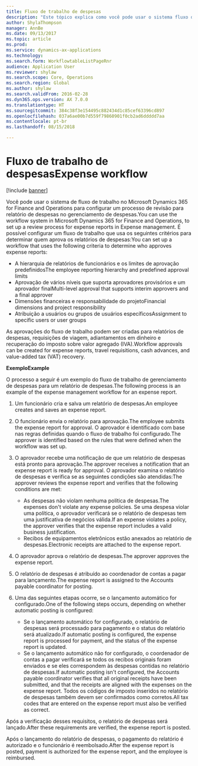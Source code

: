 ```yaml
---
title: Fluxo de trabalho de despesas
description: "Este tópico explica como você pode usar o sistema fluxo de trabalho no Microsoft Dynamics 365 for Finance and Operations, para configurar um processo de revisão para despesas relatório no gerenciamento de despesas."
author: ShylaThompson
manager: AnnBe
ms.date: 09/13/2017
ms.topic: article
ms.prod: 
ms.service: dynamics-ax-applications
ms.technology: 
ms.search.form: WorkflowtableListPageRnr
audience: Application User
ms.reviewer: shylaw
ms.search.scope: Core, Operations
ms.search.region: Global
ms.author: shylaw
ms.search.validFrom: 2016-02-28
ms.dyn365.ops.version: AX 7.0.0
ms.translationtype: HT
ms.sourcegitcommit: 384c38f3e154495c882434d1c85cef63396cd897
ms.openlocfilehash: 037a6ae00b7d559f79860901f0cb2ad6ddddd7aa
ms.contentlocale: pt-br
ms.lasthandoff: 08/15/2018

---
```


# <a name="expense-workflow"></a><span data-ttu-id="d4b1e-103">Fluxo de trabalho de despesas</span><span class="sxs-lookup"><span data-stu-id="d4b1e-103">Expense workflow</span></span>

[!include [banner](../includes/banner.md)]

<span data-ttu-id="d4b1e-104">Você pode usar o sistema de fluxo de trabalho no Microsoft Dynamics 365 for Finance and Operations para configurar um processo de revisão para relatório de despesas no gerenciamento de despesas.</span><span class="sxs-lookup"><span data-stu-id="d4b1e-104">You can use the workflow system in Microsoft Dynamics 365 for Finance and Operations, to set up a review process for expense reports in Expense management.</span></span> <span data-ttu-id="d4b1e-105">É possível configurar um fluxo de trabalho que usa os seguintes critérios para determinar quem aprova os relatórios de despesas:</span><span class="sxs-lookup"><span data-stu-id="d4b1e-105">You can set up a workflow that uses the following criteria to determine who approves expense reports:</span></span>

- <span data-ttu-id="d4b1e-106">A hierarquia de relatórios de funcionários e os limites de aprovação predefinidos</span><span class="sxs-lookup"><span data-stu-id="d4b1e-106">The employee reporting hierarchy and predefined approval limits</span></span>
- <span data-ttu-id="d4b1e-107">Aprovação de vários níveis que suporta aprovadores provisórios e um aprovador final</span><span class="sxs-lookup"><span data-stu-id="d4b1e-107">Multi-level approval that supports interim approvers and a final approver</span></span>
- <span data-ttu-id="d4b1e-108">Dimensões financeiras e responsabilidade do projeto</span><span class="sxs-lookup"><span data-stu-id="d4b1e-108">Financial dimensions and project responsibility</span></span>
- <span data-ttu-id="d4b1e-109">Atribuição a usuários ou grupos de usuários específicos</span><span class="sxs-lookup"><span data-stu-id="d4b1e-109">Assignment to specific users or user groups</span></span>

<span data-ttu-id="d4b1e-110">As aprovações do fluxo de trabalho podem ser criadas para relatórios de despesas, requisições de viagem, adiantamentos em dinheiro e recuperação do imposto sobre valor agregado (IVA).</span><span class="sxs-lookup"><span data-stu-id="d4b1e-110">Workflow approvals can be created for expense reports, travel requisitions, cash advances, and value-added tax (VAT) recovery.</span></span>

<span data-ttu-id="d4b1e-111">**Exemplo**</span><span class="sxs-lookup"><span data-stu-id="d4b1e-111">**Example**</span></span>

<span data-ttu-id="d4b1e-112">O processo a seguir é um exemplo do fluxo de trabalho de gerenciamento de despesas para um relatório de despesas.</span><span class="sxs-lookup"><span data-stu-id="d4b1e-112">The following process is an example of the expense management workflow for an expense report.</span></span>

1. <span data-ttu-id="d4b1e-113">Um funcionário cria e salva um relatório de despesas.</span><span class="sxs-lookup"><span data-stu-id="d4b1e-113">An employee creates and saves an expense report.</span></span>
2. <span data-ttu-id="d4b1e-114">O funcionário envia o relatório para aprovação.</span><span class="sxs-lookup"><span data-stu-id="d4b1e-114">The employee submits the expense report for approval.</span></span> <span data-ttu-id="d4b1e-115">O aprovador é identificado com base nas regras definidas quando o fluxo de trabalho foi configurado.</span><span class="sxs-lookup"><span data-stu-id="d4b1e-115">The approver is identified based on the rules that were defined when the workflow was set up.</span></span>
3. <span data-ttu-id="d4b1e-116">O aprovador recebe uma notificação de que um relatório de despesas está pronto para aprovação.</span><span class="sxs-lookup"><span data-stu-id="d4b1e-116">The approver receives a notification that an expense report is ready for approval.</span></span> <span data-ttu-id="d4b1e-117">O aprovador examina o relatório de despesas e verifica se as seguintes condições são atendidas:</span><span class="sxs-lookup"><span data-stu-id="d4b1e-117">The approver reviews the expense report and verifies that the following conditions are met:</span></span>

    - <span data-ttu-id="d4b1e-118">As despesas não violam nenhuma política de despesas.</span><span class="sxs-lookup"><span data-stu-id="d4b1e-118">The expenses don't violate any expense policies.</span></span> <span data-ttu-id="d4b1e-119">Se uma despesa violar uma política, o aprovador verificará se o relatório de despesas tem uma justificativa de negócios válida.</span><span class="sxs-lookup"><span data-stu-id="d4b1e-119">If an expense violates a policy, the approver verifies that the expense report includes a valid business justification.</span></span>
    - <span data-ttu-id="d4b1e-120">Recibos de equipamentos eletrônicos estão anexados ao relatório de despesas.</span><span class="sxs-lookup"><span data-stu-id="d4b1e-120">Electronic receipts are attached to the expense report.</span></span>

4. <span data-ttu-id="d4b1e-121">O aprovador aprova o relatório de despesas.</span><span class="sxs-lookup"><span data-stu-id="d4b1e-121">The approver approves the expense report.</span></span>
5. <span data-ttu-id="d4b1e-122">O relatório de despesas é atribuído ao coordenador de contas a pagar para lançamento.</span><span class="sxs-lookup"><span data-stu-id="d4b1e-122">The expense report is assigned to the Accounts payable coordinator for posting.</span></span>
6. <span data-ttu-id="d4b1e-123">Uma das seguintes etapas ocorre, se o lançamento automático for configurado.</span><span class="sxs-lookup"><span data-stu-id="d4b1e-123">One of the following steps occurs, depending on whether automatic posting is configured:</span></span>

    - <span data-ttu-id="d4b1e-124">Se o lançamento automático for configurado, o relatório de despesas será processado para pagamento e o status do relatório será atualizado.</span><span class="sxs-lookup"><span data-stu-id="d4b1e-124">If automatic posting is configured, the expense report is processed for payment, and the status of the expense report is updated.</span></span>
    - <span data-ttu-id="d4b1e-125">Se o lançamento automático não for configurado, o coordenador de contas a pagar verificará se todos os recibos originais foram enviados e se eles correspondem às despesas contidas no relatório de despesas.</span><span class="sxs-lookup"><span data-stu-id="d4b1e-125">If automatic posting isn't configured, the Accounts payable coordinator verifies that all original receipts have been submitted, and that the receipts are aligned with the expenses on the expense report.</span></span> <span data-ttu-id="d4b1e-126">Todos os códigos de imposto inseridos no relatório de despesas também devem ser confirmados como corretos.</span><span class="sxs-lookup"><span data-stu-id="d4b1e-126">All tax codes that are entered on the expense report must also be verified as correct.</span></span>

<span data-ttu-id="d4b1e-127">Após a verificação desses requisitos, o relatório de despesas será lançado.</span><span class="sxs-lookup"><span data-stu-id="d4b1e-127">After these requirements are verified, the expense report is posted.</span></span>

<span data-ttu-id="d4b1e-128">Após o lançamento do relatório de despesas, o pagamento do relatório é autorizado e o funcionário é reembolsado.</span><span class="sxs-lookup"><span data-stu-id="d4b1e-128">After the expense report is posted, payment is authorized for the expense report, and the employee is reimbursed.</span></span>

